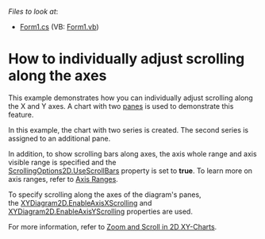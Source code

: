 <!-- default file list -->
*Files to look at*:

* [Form1.cs](./CS/WindowsFormsApplication2/Form1.cs) (VB: [Form1.vb](./VB/WindowsFormsApplication2/Form1.vb))
<!-- default file list end -->
# How to individually adjust scrolling along the axes

This example demonstrates how you can individually adjust scrolling along the X and Y axes. A chart with two [panes](https://docs.devexpress.com/WindowsForms/5879/controls-and-libraries/chart-control/diagram/panes?p=netframework) is used to demonstrate this feature.

In this example, the chart with two series is created. The second series is assigned to an additional pane. 

In addition, to show scrolling bars along axes, the axis whole range and axis visible range is specified and the [ScrollingOptions2D.UseScrollBars](https://docs.devexpress.com/CoreLibraries/DevExpress.XtraCharts.ScrollingOptions2D.UseScrollBars?p=netframework) property is set to **true**. To learn more on axis ranges, refer to [Axis Ranges](https://docs.devexpress.com/WindowsForms/5803/controls-and-libraries/chart-control/axis-ranges?p=netframework).

To specify scrolling along the axes of the diagram's panes, the [XYDiagram2D.EnableAxisXScrolling](https://docs.devexpress.com/CoreLibraries/DevExpress.XtraCharts.XYDiagram2D.EnableAxisXScrolling?p=netframework) and [XYDiagram2D.EnableAxisYScrolling](https://docs.devexpress.com/CoreLibraries/DevExpress.XtraCharts.XYDiagram2D.EnableAxisYScrolling?p=netframework) properties are used.

For more information, refer to [Zoom and Scroll in 2D XY-Charts](https://docs.devexpress.com/WindowsForms/2954/controls-and-libraries/chart-control/end-user-features/basic-end-users-interaction/zoom-and-scroll-in-2D-xy-charts?p=netframework).
